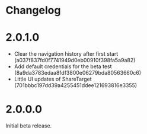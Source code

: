 Changelog
=========

# 2.0.1.0
- Clear the navigation history after first start (a037f837fd0f7741949d0eb00910f398fa5a9a82)
- Add default credentials for the beta test (8a9da3783edaa8fdf3800e06279bda80563660c6)
- Little UI updates of ShareTarget (701bbbc197dd39a4255451ddee121693816e3355)

# 2.0.0.0
Initial beta release.